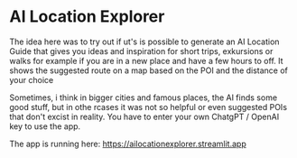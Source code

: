 # AI Location Explorer

The idea here was to try out if ut's is possible to generate an AI Location Guide that gives you ideas and inspiration for short trips, exkursions or walks for example if you are in a new place and have a few hours to off. It shows the suggested route on a map based on the POI and the distance of your choice


Sometimes, i think in bigger cities and famous places, the AI finds some good stuff, but in othe rcases it was not so helpful or even suggested POIs that don't excist in reality.
You have to enter your own ChatgPT / OpenAI key to use the app.

The app is running here:
https://ailocationexplorer.streamlit.app

